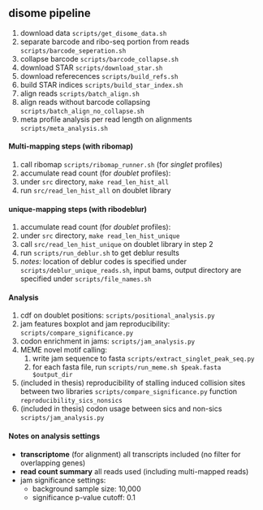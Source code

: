 disome pipeline
------

1. download data `scripts/get_disome_data.sh`
2. separate barcode and ribo-seq portion from reads `scripts/barcode_seperation.sh`
3. collapse barcode `scripts/barcode_collapse.sh`
4. download STAR `scripts/download_star.sh`
5. download referecences `scripts/build_refs.sh`
6. build STAR indices `scripts/build_star_index.sh`
7. align reads `scripts/batch_align.sh`
8. align reads without barcode collapsing `scripts/batch_align_no_collapse.sh`
9. meta profile analysis per read length on alignments `scripts/meta_analysis.sh`

#### Multi-mapping steps (with ribomap)
1. call ribomap `scripts/ribomap_runner.sh` (for _singlet_ profiles)
2. accumulate read count (for _doublet_ profiles):
  1. under `src` directory, `make read_len_hist_all`
  2. run `src/read_len_hist_all` on doublet library

#### unique-mapping steps (with ribodeblur)
1. accumulate read count (for _doublet_ profiles):
  1. under `src` directory, `make read_len_hist_unique`
  2. call `src/read_len_hist_unique` on doublet library in step 2
2. run `scripts/run_deblur.sh` to get deblur results
3. _notes:_ location of deblur codes is specified under `scripts/deblur_unique_reads.sh`, input bams, output directory are specified under `scripts/file_names.sh`

#### Analysis
1. cdf on doublet positions: `scripts/positional_analysis.py`
2. jam features boxplot and jam reproducibility: `scripts/compare_significance.py`
3. codon enrichment in jams: `scripts/jam_analysis.py`
4. MEME novel motif calling:
   1. write jam sequence to fasta `scripts/extract_singlet_peak_seq.py`
   2. for each fasta file, run `scripts/run_meme.sh $peak.fasta $output_dir`
5. (included in thesis) reproducibility of stalling induced collision sites between two libraries `scripts/compare_significance.py` function `reproducibility_sics_nonsics`
6. (included in thesis) codon usage between sics and non-sics `scripts/jam_analysis.py`

#### Notes on analysis settings
* __transcriptome__ (for alignment) all transcripts included (no filter for overlapping genes)
* __read count summary__ all reads used (including multi-mapped reads)
* jam significance settings: 
  * background sample size: 10,000
  * significance p-value cutoff: 0.1
